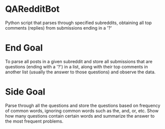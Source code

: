 # QARedditBot
Python script that parses through specified subreddits, obtaining all top comments (replies) from submissions ending in a '?'

# End Goal
To parse all posts in a given subreddit and store all submissions that are questions (ending with a '?') in a list, along with their top comments in another list (usually the answer to those questions) and observe the data.

# Side Goal
Parse through all the questions and store the questions based on frequency of common words, ignoring common words such as the, and, or, etc. Show how many questions contain certain words and summarize the answer to the most frequent problems.
